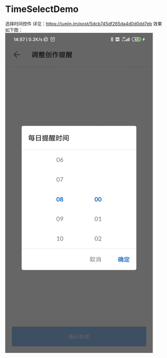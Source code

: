 # TimeSelectDemo
选择时间控件
详见：https://juejin.im/post/5dcb745df265da4d0d0dd7eb
效果如下图：
![图片缺失](https://raw.githubusercontent.com/dongrong-fu/TimeSelectDemo/master/img-folder/1d196a591f600d20aeffaabcf0a1fb9.jpg)
